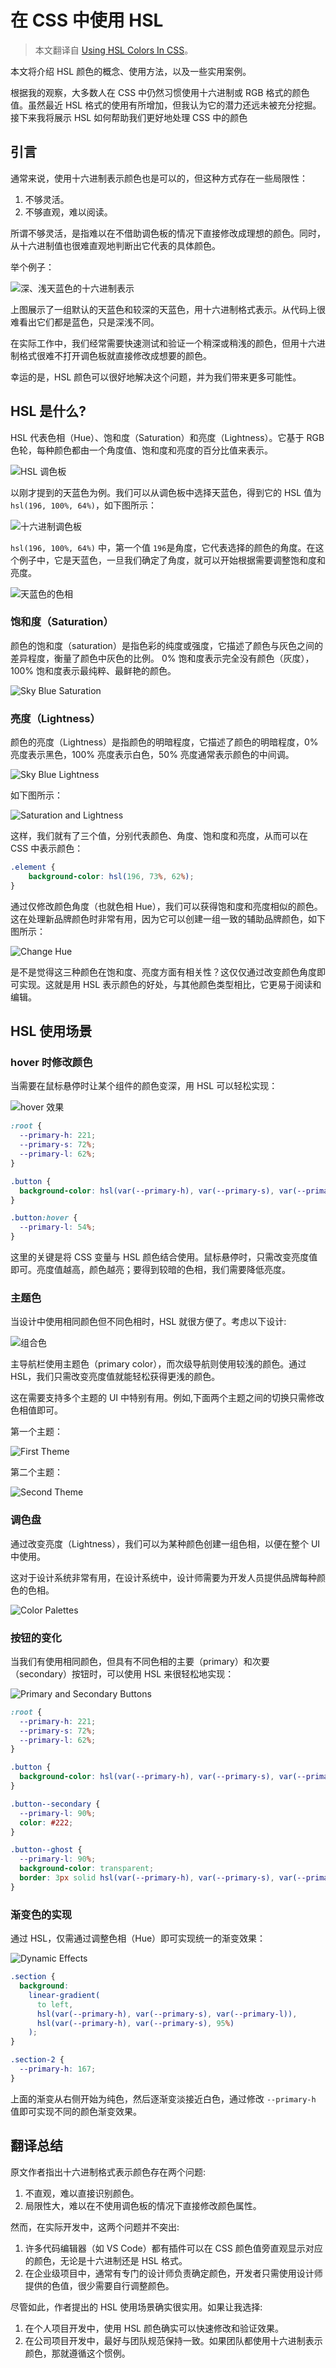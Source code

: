 # 在 CSS 中使用 HSL

> 本文翻译自 [Using HSL Colors In CSS](https://www.smashingmagazine.com/2021/07/hsl-colors-css/)。

本文将介绍 HSL 颜色的概念、使用方法，以及一些实用案例。

根据我的观察，大多数人在 CSS 中仍然习惯使用十六进制或 RGB 格式的颜色值。虽然最近 HSL 格式的使用有所增加，但我认为它的潜力还远未被充分挖掘。接下来我将展示 HSL 如何帮助我们更好地处理 CSS 中的颜色

## 引言

通常来说，使用十六进制表示颜色也是可以的，但这种方式存在一些局限性：

1. 不够灵活。
2. 不够直观，难以阅读。

所谓不够灵活，是指难以在不借助调色板的情况下直接修改成理想的颜色。同时，从十六进制值也很难直观地判断出它代表的具体颜色。

举个例子：

![深、浅天蓝色的十六进制表示](./public/hex-darker.png)

上图展示了一组默认的天蓝色和较深的天蓝色，用十六进制格式表示。从代码上很难看出它们都是蓝色，只是深浅不同。

在实际工作中，我们经常需要快速测试和验证一个稍深或稍浅的颜色，但用十六进制格式很难不打开调色板就直接修改成想要的颜色。

幸运的是，HSL 颜色可以很好地解决这个问题，并为我们带来更多可能性。

## HSL 是什么?

HSL 代表色相（Hue）、饱和度（Saturation）和亮度（Lightness）。它基于 RGB 色轮，每种颜色都由一个角度值、饱和度和亮度的百分比值来表示。

![HSL 调色板](./public/hex-darker.png)

以刚才提到的天蓝色为例。我们可以从调色板中选择天蓝色，得到它的 HSL 值为 `hsl(196, 100%, 64%)`，如下图所示：

![十六进制调色板](./public/hex-color-picker.png)

`hsl(196, 100%, 64%)` 中，第一个值 `196`是角度，它代表选择的颜色的角度。在这个例子中，它是天蓝色，一旦我们确定了角度，就可以开始根据需要调整饱和度和亮度。

![天蓝色的色相](./public/sky-blu-hue.png)

### 饱和度（Saturation）

颜色的饱和度（saturation）是指色彩的纯度或强度，它描述了颜色与灰色之间的差异程度，衡量了颜色中灰色的比例。 0% 饱和度表示完全没有颜色（灰度），100% 饱和度表示最纯粹、最鲜艳的颜色。

![Sky Blue Saturation](./public/saturation.png)

### 亮度（Lightness）

颜色的亮度（Lightness）是指颜色的明暗程度，它描述了颜色的明暗程度，0% 亮度表示黑色，100% 亮度表示白色，50% 亮度通常表示颜色的中间调。

![Sky Blue Lightness](./public/lightness.png)

如下图所示：

![Saturation and Lightness](./public/saturation-and-lightness.png)

这样，我们就有了三个值，分别代表颜色、角度、饱和度和亮度，从而可以在 CSS 中表示颜色：

``` css
.element {
    background-color: hsl(196, 73%, 62%);
}
```

通过仅修改颜色角度（也就色相 Hue），我们可以获得饱和度和亮度相似的颜色。这在处理新品牌颜色时非常有用，因为它可以创建一组一致的辅助品牌颜色，如下图所示：

![Change Hue](./public/change-hue.png)

是不是觉得这三种颜色在饱和度、亮度方面有相关性？这仅仅通过改变颜色角度即可实现。这就是用 HSL 表示颜色的好处，与其他颜色类型相比，它更易于阅读和编辑。

## HSL 使用场景

### hover 时修改颜色

当需要在鼠标悬停时让某个组件的颜色变深，用 HSL 可以轻松实现：


![hover 效果](./public/hover.png)

``` css {11-13}
:root {
  --primary-h: 221;
  --primary-s: 72%;
  --primary-l: 62%;
}

.button {
  background-color: hsl(var(--primary-h), var(--primary-s), var(--primary-l));
}

.button:hover {
  --primary-l: 54%;
}
```

这里的关键是将 CSS 变量与 HSL 颜色结合使用。鼠标悬停时，只需改变亮度值即可。亮度值越高，颜色越亮；要得到较暗的色相，我们需要降低亮度。

### 主题色

当设计中使用相同颜色但不同色相时，HSL 就很方便了。考虑以下设计:

![组合色](./public/combination-colors.png)

主导航栏使用主题色（primary color），而次级导航则使用较浅的颜色。通过 HSL，我们只需改变亮度值就能轻松获得更浅的颜色。

这在需要支持多个主题的 UI 中特别有用。例如,下面两个主题之间的切换只需修改色相值即可。

第一个主题：

![First Theme](./public/first-theme.png)

第二个主题：

![Second Theme](./public/second-theme.png)

### 调色盘

通过改变亮度（Lightness），我们可以为某种颜色创建一组色相，以便在整个 UI 中使用。

这对于设计系统非常有用，在设计系统中，设计师需要为开发人员提供品牌每种颜色的色相。

![Color Palettes](./public/color-palettes.png)

### 按钮的变化

当我们有使用相同颜色，但具有不同色相的主要（primary）和次要（secondary）按钮时，可以使用 HSL 来很轻松地实现：

![Primary and Secondary Buttons](./public/primary-and-secondary-buttons.png)

``` css {12,17}
:root {
  --primary-h: 221;
  --primary-s: 72%;
  --primary-l: 62%;
}

.button {
  background-color: hsl(var(--primary-h), var(--primary-s), var(--primary-l));
}

.button--secondary {
  --primary-l: 90%;
  color: #222;
}

.button--ghost {
  --primary-l: 90%;
  background-color: transparent;
  border: 3px solid hsl(var(--primary-h), var(--primary-s), var(--primary-l));
}
```

### 渐变色的实现

通过 HSL，仅需通过调整色相（Hue）即可实现统一的渐变效果：

![Dynamic Effects](./public/dynamic-effects.png)

``` css {10-12}
.section {
  background:
    linear-gradient(
      to left,
      hsl(var(--primary-h), var(--primary-s), var(--primary-l)),
      hsl(var(--primary-h), var(--primary-s), 95%)
    );
}

.section-2 {
  --primary-h: 167;
}
```

上面的渐变从右侧开始为纯色，然后逐渐变淡接近白色，通过修改 `--primary-h` 值即可实现不同的颜色渐变效果。

## 翻译总结

原文作者指出十六进制格式表示颜色存在两个问题:

1. 不直观，难以直接识别颜色。
2. 局限性大，难以在不使用调色板的情况下直接修改颜色属性。

然而，在实际开发中，这两个问题并不突出:

1. 许多代码编辑器（如 VS Code）都有插件可以在 CSS 颜色值旁直观显示对应的颜色，无论是十六进制还是 HSL 格式。
2. 在企业级项目中，通常有专门的设计师负责确定颜色，开发者只需使用设计师提供的色值，很少需要自行调整颜色。

尽管如此，作者提出的 HSL 使用场景确实很实用。如果让我选择:

1. 在个人项目开发中，使用 HSL 颜色确实可以快速修改和验证效果。
2. 在公司项目开发中，最好与团队规范保持一致。如果团队都使用十六进制表示颜色，那就遵循这个惯例。

